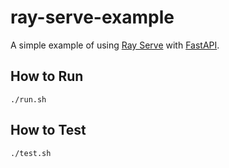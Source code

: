 # ray-serve-example

A simple example of using [Ray Serve](https://docs.ray.io/en/latest/serve/) with [FastAPI](https://fastapi.tiangolo.com/).

## How to Run

```
./run.sh
```

## How to Test

```
./test.sh
```
